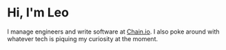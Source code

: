 # Hi, I'm Leo

I manage engineers and write software at [Chain.io](https://chain.io). I also poke around with whatever tech is piquing my curiosity at the moment.
